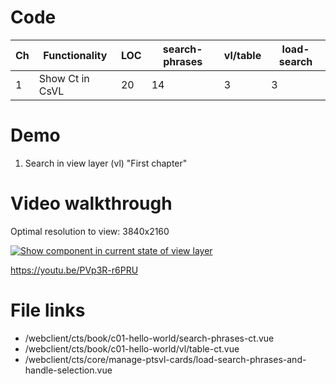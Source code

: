 # Code

| Ch  | Functionality   | LOC | search-phrases | vl/table | load-search |
| --- | --------------- | --- | -------------- | -------- | ----------- |
| 1   | Show Ct in CsVL | 20  | 14             | 3        | 3           |

# Demo

1. Search in view layer (vl) "First chapter"

# Video walkthrough

Optimal resolution to view: 3840x2160

[![Show component in current state of view layer](https://img.youtube.com/vi/PVp3R-r6PRU/0.jpg)](https://www.youtube.com/watch?v=PVp3R-r6PRU "Show component in current state of view layer")

https://youtu.be/PVp3R-r6PRU

# File links

- /webclient/cts/book/c01-hello-world/search-phrases-ct.vue
- /webclient/cts/book/c01-hello-world/vl/table-ct.vue
- /webclient/cts/core/manage-ptsvl-cards/load-search-phrases-and-handle-selection.vue
